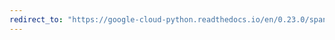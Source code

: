 ```yaml
---
redirect_to: "https://google-cloud-python.readthedocs.io/en/0.23.0/spanner-session-crud-usage.html"
---
```

